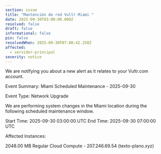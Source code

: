 ```yaml
---
section: issue
title: "Mantención de red Vultr Miami "
date: 2025-09-30T03:00:00.000Z
resolved: false
draft: false
informational: false
pin: false
resolvedWhen: 2025-09-30T07:00:42.258Z
affected:
  - servidor-principal
severity: notice
---
```

We are notifying you about a new alert as it relates to your Vultr.com account.

Event Summary: Miami Scheduled Maintenance - 2025-09-30

Event Type: Network Upgrade

We are performing system changes in the Miami location during the following scheduled maintenance window.

Start Time: 2025-09-30 03:00:00 UTC
End Time: 2025-09-30 07:00:00 UTC

Affected Instances:

2048.00 MB Regular Cloud Compute - 207.246.69.54 (texto-plano.xyz)
